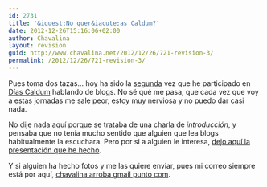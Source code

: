```yaml
---
id: 2731
title: '&iquest;No quer&iacute;as Caldum?'
date: 2012-12-26T15:16:06+02:00
author: Chavalina
layout: revision
guid: http://www.chavalina.net/2012/12/26/721-revision-3/
permalink: /2012/12/26/721-revision-3/
---
```

Pues toma dos tazas… hoy ha sido la <a href="http://chavalina.net/comentar.php?idpost=522" target="_blank">segunda</a> vez que he participado en <a href="http://diascaldum.um.es/" target="_blank">D&iacute;as Caldum</a> hablando de blogs. No sé qué me pasa, que cada vez que voy a estas jornadas me sale peor, estoy muy nerviosa y no puedo dar casi nada.

No dije nada aqu&iacute; porque se trataba de una charla de _introducci&oacute;n_, y pensaba que no ten&iacute;a mucho sentido que alguien que lea blogs habitualmente la escuchara. Pero por si a alguien le interesa, <a href="http://www.chavalina.net/ficheros/caldum3.pdf" target="_blank">dejo aqu&iacute; la presentaci&oacute;n que he hecho</a>.

Y si alguien ha hecho fotos y me las quiere enviar, pues mi correo siempre está por aqu&iacute;, <a href="mailto:chavalina@gmail.com" target="_blank">chavalina arroba gmail punto com</a>.